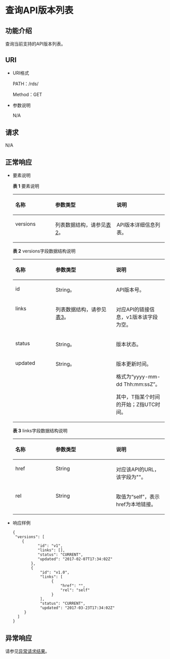 # 查询API版本列表<a name="zh-cn_topic_0032347778"></a>

## 功能介绍<a name="section9793815440"></a>

查询当前支持的API版本列表。

## URI<a name="section428804115440"></a>

-   URI格式

    PATH：/rds/

    Method：GET

-   参数说明

    N/A


## 请求<a name="section2907369315440"></a>

N/A

## 正常响应<a name="section5543006115440"></a>

-   要素说明

    **表 1**  要素说明

    <a name="table3575976715440"></a>
    <table><thead align="left"><tr id="row5028223115440"><th class="cellrowborder" valign="top" width="26.26262626262626%" id="mcps1.2.4.1.1"><p id="p4632888215440"><a name="p4632888215440"></a><a name="p4632888215440"></a>名称</p>
    </th>
    <th class="cellrowborder" valign="top" width="40.40404040404041%" id="mcps1.2.4.1.2"><p id="p6165196615440"><a name="p6165196615440"></a><a name="p6165196615440"></a>参数类型</p>
    </th>
    <th class="cellrowborder" valign="top" width="33.33333333333333%" id="mcps1.2.4.1.3"><p id="p2775334615440"><a name="p2775334615440"></a><a name="p2775334615440"></a>说明</p>
    </th>
    </tr>
    </thead>
    <tbody><tr id="row3342858315440"><td class="cellrowborder" valign="top" width="26.26262626262626%" headers="mcps1.2.4.1.1 "><p id="p2336072515440"><a name="p2336072515440"></a><a name="p2336072515440"></a>versions</p>
    </td>
    <td class="cellrowborder" valign="top" width="40.40404040404041%" headers="mcps1.2.4.1.2 "><p id="p1317054715440"><a name="p1317054715440"></a><a name="p1317054715440"></a>列表数据结构，请参见<a href="#zh-cn_topic_0032347778__table37479565104653">表2</a>。</p>
    </td>
    <td class="cellrowborder" valign="top" width="33.33333333333333%" headers="mcps1.2.4.1.3 "><p id="p476126915440"><a name="p476126915440"></a><a name="p476126915440"></a>API版本详细信息列表。</p>
    </td>
    </tr>
    </tbody>
    </table>

    **表 2**  versions字段数据结构说明

    <a name="table37479565104653"></a>
    <table><thead align="left"><tr id="row65790814104653"><th class="cellrowborder" valign="top" width="26.529999999999998%" id="mcps1.2.4.1.1"><p id="p27455703104653"><a name="p27455703104653"></a><a name="p27455703104653"></a>名称</p>
    </th>
    <th class="cellrowborder" valign="top" width="39.800000000000004%" id="mcps1.2.4.1.2"><p id="p9319469104653"><a name="p9319469104653"></a><a name="p9319469104653"></a>参数类型</p>
    </th>
    <th class="cellrowborder" valign="top" width="33.67%" id="mcps1.2.4.1.3"><p id="p16679495104653"><a name="p16679495104653"></a><a name="p16679495104653"></a>说明</p>
    </th>
    </tr>
    </thead>
    <tbody><tr id="row8861837104653"><td class="cellrowborder" valign="top" width="26.529999999999998%" headers="mcps1.2.4.1.1 "><p id="p46720233104653"><a name="p46720233104653"></a><a name="p46720233104653"></a>id</p>
    </td>
    <td class="cellrowborder" valign="top" width="39.800000000000004%" headers="mcps1.2.4.1.2 "><p id="p26242496104653"><a name="p26242496104653"></a><a name="p26242496104653"></a>String。</p>
    </td>
    <td class="cellrowborder" valign="top" width="33.67%" headers="mcps1.2.4.1.3 "><p id="p45267452104653"><a name="p45267452104653"></a><a name="p45267452104653"></a>API版本号。</p>
    </td>
    </tr>
    <tr id="row1548795912115"><td class="cellrowborder" valign="top" width="26.529999999999998%" headers="mcps1.2.4.1.1 "><p id="p26342211121111"><a name="p26342211121111"></a><a name="p26342211121111"></a>links</p>
    </td>
    <td class="cellrowborder" valign="top" width="39.800000000000004%" headers="mcps1.2.4.1.2 "><p id="p53344322121111"><a name="p53344322121111"></a><a name="p53344322121111"></a>列表数据结构，请参见<a href="#zh-cn_topic_0032347778__table630875915440">表3</a>。</p>
    </td>
    <td class="cellrowborder" valign="top" width="33.67%" headers="mcps1.2.4.1.3 "><p id="p31978734121111"><a name="p31978734121111"></a><a name="p31978734121111"></a>对应API的链接信息，v1版本该字段为空。</p>
    </td>
    </tr>
    <tr id="row4753892104653"><td class="cellrowborder" valign="top" width="26.529999999999998%" headers="mcps1.2.4.1.1 "><p id="p49520946104653"><a name="p49520946104653"></a><a name="p49520946104653"></a>status</p>
    </td>
    <td class="cellrowborder" valign="top" width="39.800000000000004%" headers="mcps1.2.4.1.2 "><p id="p51773656104653"><a name="p51773656104653"></a><a name="p51773656104653"></a>String。</p>
    </td>
    <td class="cellrowborder" valign="top" width="33.67%" headers="mcps1.2.4.1.3 "><p id="p32916607104653"><a name="p32916607104653"></a><a name="p32916607104653"></a>版本状态。</p>
    </td>
    </tr>
    <tr id="row27814010104653"><td class="cellrowborder" valign="top" width="26.529999999999998%" headers="mcps1.2.4.1.1 "><p id="p38342341104653"><a name="p38342341104653"></a><a name="p38342341104653"></a>updated</p>
    </td>
    <td class="cellrowborder" valign="top" width="39.800000000000004%" headers="mcps1.2.4.1.2 "><p id="p18721892104653"><a name="p18721892104653"></a><a name="p18721892104653"></a>String。</p>
    </td>
    <td class="cellrowborder" valign="top" width="33.67%" headers="mcps1.2.4.1.3 "><p id="p40078272104653"><a name="p40078272104653"></a><a name="p40078272104653"></a>版本更新时间。</p>
    <p id="p25160128104653"><a name="p25160128104653"></a><a name="p25160128104653"></a>格式为“yyyy-mm-dd Thh:mm:ssZ”。</p>
    <p id="p25114560104653"><a name="p25114560104653"></a><a name="p25114560104653"></a>其中，T指某个时间的开始；Z指UTC时间。</p>
    </td>
    </tr>
    </tbody>
    </table>

    **表 3**  links字段数据结构说明

    <a name="table630875915440"></a>
    <table><thead align="left"><tr id="row4191288815440"><th class="cellrowborder" valign="top" width="26.529999999999998%" id="mcps1.2.4.1.1"><p id="p3950073415440"><a name="p3950073415440"></a><a name="p3950073415440"></a>名称</p>
    </th>
    <th class="cellrowborder" valign="top" width="39.800000000000004%" id="mcps1.2.4.1.2"><p id="p4544288515440"><a name="p4544288515440"></a><a name="p4544288515440"></a>参数类型</p>
    </th>
    <th class="cellrowborder" valign="top" width="33.67%" id="mcps1.2.4.1.3"><p id="p5699506015440"><a name="p5699506015440"></a><a name="p5699506015440"></a>说明</p>
    </th>
    </tr>
    </thead>
    <tbody><tr id="row5319717215440"><td class="cellrowborder" valign="top" width="26.529999999999998%" headers="mcps1.2.4.1.1 "><p id="p1400369315440"><a name="p1400369315440"></a><a name="p1400369315440"></a>href</p>
    </td>
    <td class="cellrowborder" valign="top" width="39.800000000000004%" headers="mcps1.2.4.1.2 "><p id="p6055731815440"><a name="p6055731815440"></a><a name="p6055731815440"></a>String</p>
    </td>
    <td class="cellrowborder" valign="top" width="33.67%" headers="mcps1.2.4.1.3 "><p id="p619568715440"><a name="p619568715440"></a><a name="p619568715440"></a>对应该API的URL，该字段为""。</p>
    </td>
    </tr>
    <tr id="row5576118615440"><td class="cellrowborder" valign="top" width="26.529999999999998%" headers="mcps1.2.4.1.1 "><p id="p2036224315440"><a name="p2036224315440"></a><a name="p2036224315440"></a>rel</p>
    </td>
    <td class="cellrowborder" valign="top" width="39.800000000000004%" headers="mcps1.2.4.1.2 "><p id="p3872902515440"><a name="p3872902515440"></a><a name="p3872902515440"></a>String</p>
    </td>
    <td class="cellrowborder" valign="top" width="33.67%" headers="mcps1.2.4.1.3 "><p id="p5004333115440"><a name="p5004333115440"></a><a name="p5004333115440"></a>取值为“self”，表示href为本地链接。</p>
    </td>
    </tr>
    </tbody>
    </table>


-   响应样例

    ```
    {      
     "versions": [
        {
               "id": "v1",
               "links": [],
               "status": "CURRENT",
               "updated": "2017-02-07T17:34:02Z"
            },      
            {         
                "id": "v1.0",
                "links": [
                     {
                         "href": "",
                         "rel": "self"
                     }  
                ],               
                "status": "CURRENT",               
                "updated": "2017-03-23T17:34:02Z"
         } 
      ]  
    }
    ```


## 异常响应<a name="section4778540915440"></a>

请参见[异常请求结果](异常请求结果.md)。

